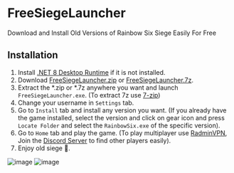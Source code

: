 # FreeSiegeLauncher
Download and Install Old Versions of Rainbow Six Siege Easily For Free

## Installation
1. Install [.NET 8 Desktop Runtime](https://dotnet.microsoft.com/en-us/download/dotnet/thank-you/runtime-desktop-8.0.5-windows-x64-installer) if it is not installed.
2. Download [FreeSiegeLauncher.zip](https://github.com/JunaidIRF/FreeSiegeLauncher/releases/latest/download/FreeSiegeLauncher.zip) or [FreeSiegeLauncher.7z](https://github.com/JunaidIRF/FreeSiegeLauncher/releases/latest/download/FreeSiegeLauncher.7z).
3. Extract the *.zip or *.7z anywhere you want and launch `FreeSiegeLauncher.exe`. (To extract 7z use [7-zip](https://www.7-zip.org/download.html))
4. Change your username in `Settings` tab.
5. Go to `Install` tab and install any version you want. (If you already have the game installed, select the version and click on gear icon and press `Locate Folder` and select the `RainbowSix.exe` of the specific version).
6. Go to `Home` tab and play the game. (To play multiplayer use [RadminVPN](https://www.radmin-vpn.com/), Join the [Discord Server](https://discord.gg/fnVQUCyuh6) to find other players easily).
7. Enjoy old siege 🙂.

![image](https://github.com/JunaidIRF/FreeSiegeLauncher/assets/61500818/88e7c8c9-e931-467c-9de8-1925e62270a3)
![image](https://github.com/JunaidIRF/FreeSiegeLauncher/assets/61500818/8dfa173a-34c0-4f48-b5e6-0d3b2d090321)
